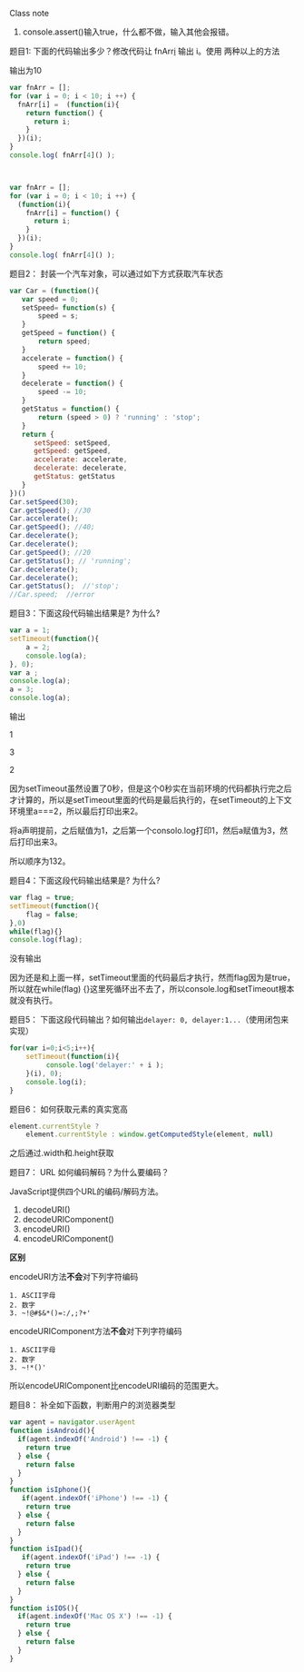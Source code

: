Class note

1. console.assert()输入true，什么都不做，输入其他会报错。





题目1: 下面的代码输出多少？修改代码让 fnArr[i]() 输出 i。使用 两种以上的方法

输出为10


```javascript
var fnArr = [];
for (var i = 0; i < 10; i ++) {
  fnArr[i] =  (function(i){
    return function() {
      return i;
    }
  })(i);
}
console.log( fnArr[4]() );  



var fnArr = [];
for (var i = 0; i < 10; i ++) {
  (function(i){
    fnArr[i] = function() {
      return i;
    }
  })(i);
}
console.log( fnArr[4]() );  
```

题目2： 封装一个汽车对象，可以通过如下方式获取汽车状态

```javascript
var Car = (function(){
   var speed = 0;
   setSpeed= function(s) {
       speed = s;
   }
   getSpeed = function() {
       return speed;
   }
   accelerate = function() {
       speed += 10;
   }
   decelerate = function() {
       speed -= 10;
   }
   getStatus = function() {
       return (speed > 0) ? 'running' : 'stop';
   }
   return {
      setSpeed: setSpeed,
      getSpeed: getSpeed,
      accelerate: accelerate,
      decelerate: decelerate,
      getStatus: getStatus
   }
})()
Car.setSpeed(30);
Car.getSpeed(); //30
Car.accelerate();
Car.getSpeed(); //40;
Car.decelerate();
Car.decelerate();
Car.getSpeed(); //20
Car.getStatus(); // 'running';
Car.decelerate();
Car.decelerate();
Car.getStatus();  //'stop';
//Car.speed;  //error
```

题目3：下面这段代码输出结果是? 为什么?

```javascript
var a = 1;
setTimeout(function(){
    a = 2;
    console.log(a);
}, 0);
var a ;
console.log(a);
a = 3;
console.log(a);
```

输出

1

3

2

因为setTimeout虽然设置了0秒，但是这个0秒实在当前环境的代码都执行完之后才计算的，所以是setTimeout里面的代码是最后执行的，在setTimeout的上下文环境里a===2，所以最后打印出来2。

将a声明提前，之后赋值为1，之后第一个consolo.log打印1，然后a赋值为3，然后打印出来3。

所以顺序为132。

题目4：下面这段代码输出结果是? 为什么?

```javascript
var flag = true;
setTimeout(function(){
    flag = false;
},0)
while(flag){}
console.log(flag);
```

没有输出

因为还是和上面一样，setTimeout里面的代码最后才执行，然而flag因为是true，所以就在while(flag) {}这里死循环出不去了，所以console.log和setTimeout根本就没有执行。

题目5： 下面这段代码输出？如何输出`delayer: 0, delayer:1...`（使用闭包来实现）

```javascript
for(var i=0;i<5;i++){
	setTimeout(function(i){
         console.log('delayer:' + i );
	}(i), 0);
	console.log(i);
}
```

题目6： 如何获取元素的真实宽高

```javascript
element.currentStyle ?
    element.currentStyle : window.getComputedStyle(element, null)
```

之后通过.width和.height获取

题目7： URL 如何编码解码？为什么要编码？

JavaScript提供四个URL的编码/解码方法。

1. decodeURI()
2. decodeURIComponent()
3. encodeURI()
4. encodeURIComponent()

**区别**

encodeURI方法**不会**对下列字符编码

```
1. ASCII字母
2. 数字
3. ~!@#$&*()=:/,;?+'

```

encodeURIComponent方法**不会**对下列字符编码

```
1. ASCII字母
2. 数字
3. ~!*()'

```

所以encodeURIComponent比encodeURI编码的范围更大。

题目8： 补全如下函数，判断用户的浏览器类型

```javascript
var agent = navigator.userAgent
function isAndroid(){
  if(agent.indexOf('Android') !== -1) {
    return true
  } else {
    return false
  }
}
function isIphone(){
   if(agent.indexOf('iPhone') !== -1) {
    return true
  } else {
    return false
  }
}
function isIpad(){
   if(agent.indexOf('iPad') !== -1) {
    return true
  } else {
    return false
  }
}
function isIOS(){
  if(agent.indexOf('Mac OS X') !== -1) {
    return true
  } else {
    return false
  }
}

```


